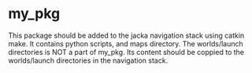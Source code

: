 # my_pkg
This package should be added to the jacka navigation stack using catkin make. It contains  python scripts, and maps directory.
The worlds/launch directories is NOT a part of my_pkg. Its content should be coppied to the worlds/launch directories in the navigation stack.
